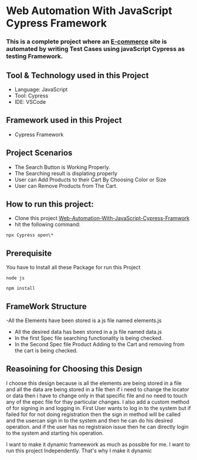 # Web Automation With JavaScript Cypress Framework

### This is a complete project where an [E-commerce](https://magento.softwaretestingboard.com/) site is automated by writing Test Cases using javaScript Cypress as testing Framework.


## Tool & Technology used in this Project
 - Language: JavaScript
 - Tool: Cypress
 - IDE: VSCode


## Framework used in this Project
 - Cypress Framework
 
 
  ## Project Scenarios
  - The Search Button is Working Properly.
  - The Searching result is displating properly
  - User can Add Products to their Cart By Choosing Color or Size
  - User can Remove Products from The Cart.
 
 
  ## How to run this project:
 - Clone this project [Web-Automation-With-JavaScript-Cypress-Framwork](https://github.com/ahnafahmad/Web-Automation-With-Cypress-JavaScript-Project_1.git)
 - hit the following command:
  ```
 npx Cypress open\*
 ```
 
 
 ## Prerequisite
 You have to Install all these Package for run this Project<br>
 ```
node js
 ```
 ```
npm install
```
 
 
 ## FrameWork Structure

 -All the Elements have been stored is a js file named elements.js
- All the desired data has been stored in a js file named data.js
- In the first Spec file searching functionality is being checked.
- In the Second Spec file Product Adding to the Cart and removing from the cart is being checked.



## Reasoining for Choosing this Design
 I choose this design because is all the elements are being stored in a file and all the data are being stored in a file then if i need to change the locator or data then i have to change only in that specific file and no need to touch any of the epec file for thay particular changes. I also add a custom method of for signing in and logging in. First User wants to log in to the system but if failed for for not doing registration then the sign in method will be called and the usercan sign in to the system and then he can do his desired operation. and if the user has no registraion issue then he can directly login to the system and starting his operation.

I want to make it dynamic frameework as much as possible for me. I want to run this project Independently. That's why I make it dynamic


